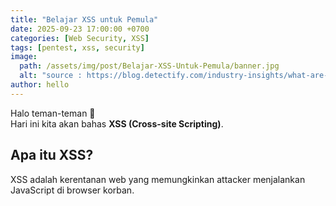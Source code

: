 ```yaml
---
title: "Belajar XSS untuk Pemula"
date: 2025-09-23 17:00:00 +0700
categories: [Web Security, XSS]
tags: [pentest, xss, security]
image:
  path: /assets/img/post/Belajar-XSS-Untuk-Pemula/banner.jpg
  alt: "source : https://blog.detectify.com/industry-insights/what-are-the-different-types-of-xss/"
author: hello
---
```


Halo teman-teman 👋  
Hari ini kita akan bahas **XSS (Cross-site Scripting)**.  

## Apa itu XSS?
XSS adalah kerentanan web yang memungkinkan attacker menjalankan JavaScript di browser korban.

